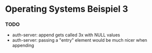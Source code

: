 # Operating Systems Beispiel 3

### TODO

- auth-server: append gets called 3x with NULL values
- auth-server: passing a "entry" element would be much nicer when appending